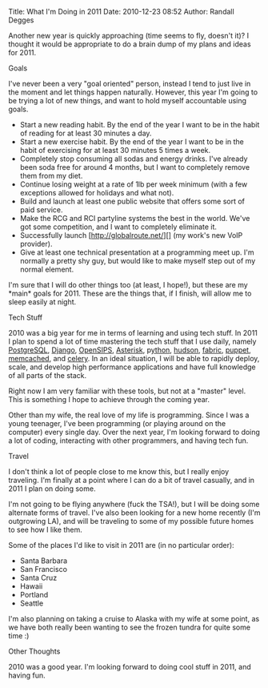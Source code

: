 Title: What I'm Doing in 2011
Date: 2010-12-23 08:52
Author: Randall Degges



Another new year is quickly approaching (time seems to fly, doesn't it)? I
thought it would be appropriate to do a brain dump of my plans and ideas for
2011.

Goals

I've never been a very "goal oriented" person, instead I tend to just live in
the moment and let things happen naturally. However, this year I'm going to be
trying a lot of new things, and want to hold myself accountable using goals.

-   Start a new reading habit. By the end of the year I want to be in the habit
    of reading for at least 30 minutes a day.
-   Start a new exercise habit. By the end of the year I want to be in the habit
    of exercising for at least 30 minutes 5 times a week.
-   Completely stop consuming all sodas and energy drinks. I've already been
    soda free for around 4 months, but I want to completely remove them from my
    diet.
-   Continue losing weight at a rate of 1lb per week minimum (with a few
    exceptions allowed for holidays and what not).
-   Build and launch at least one public website that offers some sort of paid
    service.
-   Make the RCG and RCI partyline systems the best in the world. We've got some
    competition, and I want to completely eliminate it.
-   Successfully launch [http://globalroute.net/][] (my work's new VoIP
    provider).
-   Give at least one technical presentation at a programming meet up. I'm
    normally a pretty shy guy, but would like to make myself step out of my
    normal element.

I'm sure that I will do other things too (at least, I hope!), but these are my
\*main\* goals for 2011. These are the things that, if I finish, will allow me
to sleep easily at night.

Tech Stuff

2010 was a big year for me in terms of learning and using tech stuff. In 2011 I
plan to spend a lot of time mastering the tech stuff that I use daily, namely
[PostgreSQL][], [Django][], [OpenSIPS][], [Asterisk][], p[ython][], [hudson][],
[fabric][], [puppet][], [memcached][], and [celery][]. In an ideal situation, I
will be able to rapidly deploy, scale, and develop high performance applications
and have full knowledge of all parts of the stack.

Right now I am very familiar with these tools, but not at a "master" level. This
is something I hope to achieve through the coming year.

Other than my wife, the real love of my life is programming. Since I was a young
teenager, I've been programming (or playing around on the computer) every single
day. Over the next year, I'm looking forward to doing a lot of coding,
interacting with other programmers, and having tech fun.

Travel

I don't think a lot of people close to me know this, but I really enjoy
traveling. I'm finally at a point where I can do a bit of travel casually, and
in 2011 I plan on doing some.

I'm not going to be flying anywhere (fuck the TSA!), but I will be doing some
alternate forms of travel. I've also been looking for a new home recently (I'm
outgrowing LA), and will be traveling to some of my possible future homes to see
how I like them.

Some of the places I'd like to visit in 2011 are (in no particular order):

-   Santa Barbara
-   San Francisco
-   Santa Cruz
-   Hawaii
-   Portland
-   Seattle

I'm also planning on taking a cruise to Alaska with my wife at some point, as we
have both really been wanting to see the frozen tundra for quite some time :)

Other Thoughts

2010 was a good year. I'm looking forward to doing cool stuff in 2011, and
having fun.

  [http://globalroute.net/]: http://globalroute.net/
  [PostgreSQL]: http://www.postgresql.org/ "PostgreSQL"
  [Django]: http://www.djangoproject.com/ "Django"
  [OpenSIPS]: http://www.opensips.org/ "OpenSIPS"
  [Asterisk]: http://www.asterisk.org/ "Asterisk"
  [ython]: http://python.org/ "python"
  [hudson]: http://hudson-ci.org/
  [fabric]: http://docs.fabfile.org/0.9.3/
  [puppet]: http://www.puppetlabs.com/
  [memcached]: http://memcached.org/
  [celery]: http://ask.github.com/celery/getting-started/introduction.html
